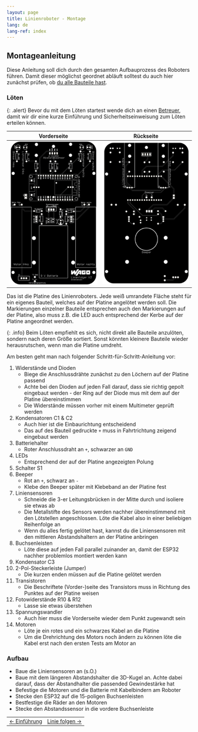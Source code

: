 ```yaml
---
layout: page
title: Linienroboter - Montage
lang: de
lang-ref: index
---
```

## Montageanleitung
Diese Anleitung soll dich durch den gesamten Aufbauprozess des Roboters führen. Damit dieser möglichst geordnet abläuft solltest du auch hier zunächst prüfen, ob [du alle Bauteile hast](Material.pdf).
### Löten

{: .alert}
Bevor du mit dem Löten startest wende dich an einen [Betreuer](./index.html/#ansprechpartner), damit wir dir eine kurze Einführung und Sicherheitseinweisung zum Löten erteilen können.

|Vorderseite|Rückseite|
|:---------:|:-------:|
|<img src="img/platine-vorn.png" alt="Vorderseite der Platine">|<img src="img/platine-rueck.png" alt="Rückseite der Platine">|

Das ist die Platine des Linienroboters. Jede weiß umrandete Fläche steht für ein eigenes Bauteil, welches auf der Platine angelötet werden soll. Die Markierungen einzelner Bauteile entsprechen auch den Markierungen auf der Platine, also muss z.B. die LED auch entsprechend der Kerbe auf der Platine angeordnet werden.

{: .info}
Beim Löten empfiehlt es sich, nicht direkt alle Bauteile anzulöten, sondern nach deren Größe sortiert. Sonst könnten kleinere Bauteile wieder herausrutschen, wenn man die Platine umdreht.

Am besten geht man nach folgender Schritt-für-Schritt-Anleitung vor:

1. Widerstände und Dioden
   + Biege die Anschlussdrähte zunächst zu den Löchern auf der Platine passend
   + Achte bei den Dioden auf jeden Fall darauf, dass sie richtig gepolt eingebaut werden - der Ring auf der Diode mus mit dem auf der Platine übereinstimmen
   + Die Widerstände müssen vorher mit einem Multimeter geprüft werden
2. Kondensatoren C1 & C2
   + Auch hier ist die Einbaurichtung entscheidend
   + Das auf des Bauteil gedruckte `+` muss in Fahrtrichtung zeigend eingebaut werden
3. Batteriehalter
   + Roter Anschlussdraht an `+`, schwarzer an `GND`
4. LEDs
   + Entsprechend der auf der Platine angezeigten Polung
5. Schalter S1
6. Beeper
   + Rot an `+`, schwarz an `-`
   + Klebe den Beeper später mit Klebeband an der Platine fest
7. Liniensensoren
   + Schneide die 3-er Leitungsbrücken in der Mitte durch und isoliere sie etwas ab
   + Die Metallstifte des Sensors werden nachher übereinstimmend mit den Lötstellen angeschlossen. Löte die Kabel also in einer beliebigen Reihenfolge an
   + Wenn du alles fertig gelötet hast, kannst du die Liniensensoren mit den mittleren Abstandshaltern an der Platine anbringen
8. Buchsenleisten
   + Löte diese auf jeden Fall parallel zuinander an, damit der ESP32 nachher problemlos montiert werden kann
9. Kondensator C3
10. 2-Pol-Steckerleiste (Jumper)
    + Die kurzen enden müssen auf die Platine gelötet werden
11. Transistoren
    + Die Beschriftete (Vorder-)seite des Transistors muss in Richtung des Punktes auf der Platine weisen
12. Fotowiderstände R10 & R12
    + Lasse sie etwas überstehen
13. Spannungswandler
    + Auch hier muss die Vorderseite wieder dem Punkt zugewandt sein
14. Motoren
    + Löte je ein rotes und ein schwarzes Kabel an die Platine
    + Um die Drehrichtung des Motors noch ändern zu können löte die Kabel erst nach den ersten Tests am Motor an

### Aufbau
+ Baue die Liniensensoren an (s.O.)
+ Baue mit dem längeren Abstandshalter die 3D-Kugel an. Achte dabei darauf, dass der Abstandhalter die passended Gewindestärke hat
+ Befestige die Motoren und die Batterie mit Kabelbindern am Roboter
+ Stecke den ESP32 auf die 15-poligen Buchsenleisten
+ Bestfestige die Räder an den Motoren
+ Stecke den Abstandssensor in die vordere Buchsenleiste

|            |            |
|:-----------|-----------:|
|<a href="./Einfuehrung.html"><- Einführung</a>|<a href="Linie-folgen.html">Linie folgen -></a>|
